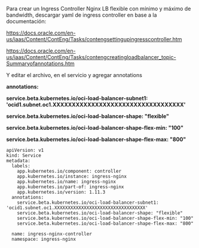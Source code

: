Para crear un Ingress Controller Nginx LB flexible con mínimo y máximo de bandwidth, descargar yaml de ingress controller en base a la documentación:

https://docs.oracle.com/en-us/iaas/Content/ContEng/Tasks/contengsettingupingresscontroller.htm

https://docs.oracle.com/en-us/iaas/Content/ContEng/Tasks/contengcreatingloadbalancer_topic-Summaryofannotations.htm

Y editar el archivo, en el servicio y agregar annotations

**annotations:** 

  **service.beta.kubernetes.io/oci-load-balancer-subnet1: 'ocid1.subnet.oc1.XXXXXXXXXXXXXXXXXXXXXXXXXXXXXXXXXX'**
  
  **service.beta.kubernetes.io/oci-load-balancer-shape: "flexible"**
  
  **service.beta.kubernetes.io/oci-load-balancer-shape-flex-min: "100"**
  
  **service.beta.kubernetes.io/oci-load-balancer-shape-flex-max: "800"**
  

```
apiVersion: v1
kind: Service
metadata:
  labels:
    app.kubernetes.io/component: controller
    app.kubernetes.io/instance: ingress-nginx
    app.kubernetes.io/name: ingress-nginx
    app.kubernetes.io/part-of: ingress-nginx
    app.kubernetes.io/version: 1.11.3
  annotations:
    service.beta.kubernetes.io/oci-load-balancer-subnet1: 'ocid1.subnet.oc1.XXXXXXXXXXXXXXXXXXXXXXXXXXXXXXXXXX'
    service.beta.kubernetes.io/oci-load-balancer-shape: "flexible"
    service.beta.kubernetes.io/oci-load-balancer-shape-flex-min: "100"
    service.beta.kubernetes.io/oci-load-balancer-shape-flex-max: "800"

  name: ingress-nginx-controller
  namespace: ingress-nginx
```
